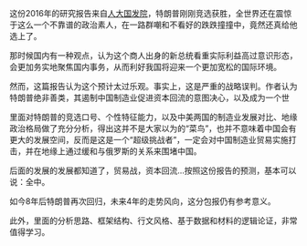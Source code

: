 这份2016年的研究报告来自[人大国发院](http://nads.ruc.edu.cn/zkcg/zcjb/index.htm)，特朗普刚刚竞选获胜，全世界还在震惊于这么一个不靠谱的政治素人，在一路群嘲和不看好的跌跌撞撞中，竟然还真给他选上了。

那时候国内有一种观点，认为这个商人出身的新总统看重实际利益高过意识形态，会更加务实地聚焦国内事务，从而利好我国将迎来一个更加宽松的国际环境。

然而，这篇报告认为这个预计太过乐观。事实上，这是严重的战略误判。作者认为特朗普绝非善类，其遏制中国制造业促进资本回流的意图决心，以及成为一个世
  
里面对特朗普的竞选口号、个性特征能力，以及中美两国的制造业发展对比、地缘政治格局做了充分分析，得出这并不是大家以为的“菜鸟”，也并不意味着中国会有更大的发展空间，反而是这是一个“超级挑战者”，一定会对中国制造业贸易实施打击，并在地缘上通过缓和与俄罗斯的关系来围堵中国。  

后面的发展的发展都知道了，贸易战，资本回流…按照这份报告的预测，基本可以说：全中。  
  
如今8年后特朗普再次回归，未来4年的走势风向，这分包报仍有参考意义。  
  
此外，里面的分析思路、框架结构、行文风格、基于数据和材料的逻辑论证，非常值得学习。

